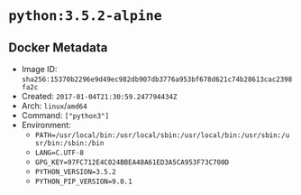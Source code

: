 # `python:3.5.2-alpine`

## Docker Metadata

- Image ID: `sha256:15370b2296e9d49ec982db907db3776a953bf678d621c74b28613cac2398fa2c`
- Created: `2017-01-04T21:30:59.247794434Z`
- Arch: `linux`/`amd64`
- Command: `["python3"]`
- Environment:
  - `PATH=/usr/local/bin:/usr/local/sbin:/usr/local/bin:/usr/sbin:/usr/bin:/sbin:/bin`
  - `LANG=C.UTF-8`
  - `GPG_KEY=97FC712E4C024BBEA48A61ED3A5CA953F73C700D`
  - `PYTHON_VERSION=3.5.2`
  - `PYTHON_PIP_VERSION=9.0.1`
